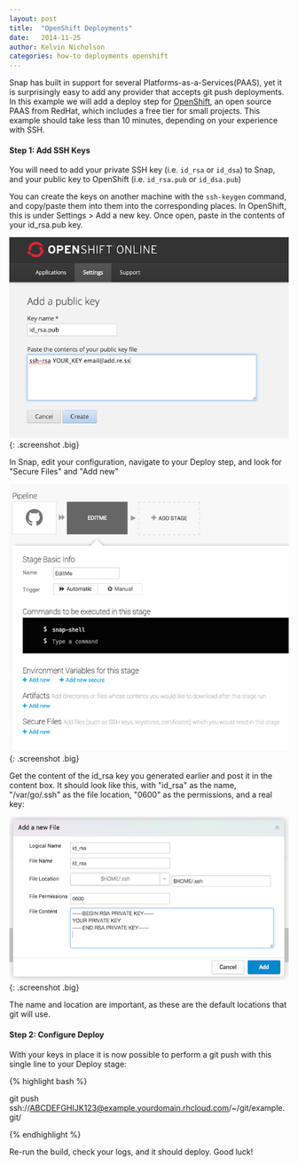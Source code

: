 ```yaml
---
layout: post
title:  "OpenShift Deployments"
date:   2014-11-25
author: Kelvin Nicholson
categories: how-to deployments openshift
---
```


Snap has built in support for several Platforms-as-a-Services(PAAS), yet it is surprisingly easy
to add any provider that accepts git push deployments. In this example we will
add a deploy step for [OpenShift](https://www.openshift.com/), an open source PAAS from RedHat,
which includes a free tier for small projects. This example should take less than
10 minutes, depending on your experience with SSH.

#### Step 1: Add SSH Keys

You will need to add your private SSH key (i.e. `id_rsa` or `id_dsa`) to Snap, and your public
key to OpenShift (i.e. `id_rsa.pub` or `id_dsa.pub`)

You can create the keys on another machine with the `ssh-keygen` command, and
copy/paste them into them into the corresponding places. In OpenShift, this is
under Settings > Add a new key. Once open, paste in the contents of your id_rsa.pub key.

![OpenShift Key Image](/assets/images/screenshots/openshift-deploy/public-key-in-openshift.png "OpenShift Image"){: .screenshot .big}

In Snap, edit your configuration, navigate to your Deploy step, and look for "Secure Files" and "Add new"

![Add Files Image](/assets/images/screenshots/openshift-deploy/add-secure-file-in-snap.png "OpenShift Add Files"){: .screenshot .big}

Get the content of the id_rsa key you generated earlier and post it in the content box. It should look like this, with "id_rsa" as the name, "/var/go/.ssh" as the file location, "0600" as the permissions, and a real key:

![id_rsa](/assets/images/screenshots/openshift-deploy/create-secure-file-in-snap.png "OpenShift Add id_rsa"){: .screenshot .big}

The name and location are important, as these are the default locations that git will use.

#### Step 2: Configure Deploy

With your keys in place it is now possible to perform a git push with this single line to your Deploy stage:

{% highlight bash %}

git push ssh://ABCDEFGHIJK123@example.yourdomain.rhcloud.com/~/git/example.git/

{% endhighlight %}

Re-run the build, check your logs, and it should deploy. Good luck!

